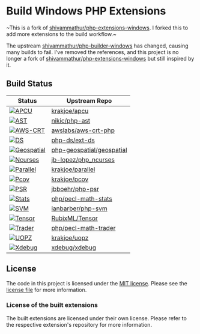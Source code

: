 # Build Windows PHP Extensions

~This is a fork of [shivammathur/php-extensions-windows](https://github.com/shivammathur/php-extensions-windows).
I forked this to add more extensions to the build workflow.~

The upstream [shivammathur/php-builder-windows](https://github.com/shivammathur/php-builder-windows "PHP Snapshots") has changed, causing many builds to fail.
I've removed the references, and this project is no longer a fork of [shivammathur/php-extensions-windows](https://github.com/shivammathur/php-extensions-windows) but still inspired by it.

## Build Status
| Status | Upstream Repo |
| --- | ----- |
| [![APCU](https://github.com/jb-lopez/php-extensions-windows/actions/workflows/apcu.yml/badge.svg)](https://github.com/jb-lopez/php-extensions-windows/releases/tag/apcu) | [krakjoe/apcu](https://github.com/krakjoe/apcu) |
| [![AST](https://github.com/jb-lopez/php-extensions-windows/actions/workflows/ast.yml/badge.svg)](https://github.com/jb-lopez/php-extensions-windows/releases/tag/ast) | [nikic/php-ast](https://github.com/nikic/php-ast) |
| [![AWS-CRT](https://github.com/jb-lopez/php-extensions-windows/actions/workflows/awscrt.yml/badge.svg)](https://github.com/jb-lopez/php-extensions-windows/releases/tag/awscrt) | [awslabs/aws-crt-php](https://github.com/awslabs/aws-crt-php) |
| [![DS](https://github.com/jb-lopez/php-extensions-windows/actions/workflows/ds.yml/badge.svg)](https://github.com/jb-lopez/php-extensions-windows/releases/tag/ds) | [php-ds/ext-ds](https://github.com/php-ds/ext-ds) |
| [![Geospatial](https://github.com/jb-lopez/php-extensions-windows/actions/workflows/geospatial.yml/badge.svg)](https://github.com/jb-lopez/php-extensions-windows/releases/tag/geospatial) | [php-geospatial/geospatial](https://github.com/php-geospatial/geospatial) |
| [![Ncurses](https://github.com/jb-lopez/php-extensions-windows/actions/workflows/ncurses.yml/badge.svg)](https://github.com/jb-lopez/php-extensions-windows/releases/tag/ncurses) | [jb-lopez/php_ncurses](https://github.com/jb-lopez/php_ncurses) |
| [![Parallel](https://github.com/jb-lopez/php-extensions-windows/actions/workflows/parallel.yml/badge.svg)](https://github.com/jb-lopez/php-extensions-windows/releases/tag/parallel) | [krakjoe/parallel](https://github.com/krakjoe/parallel) |
| [![Pcov](https://github.com/jb-lopez/php-extensions-windows/actions/workflows/pcov.yml/badge.svg)](https://github.com/jb-lopez/php-extensions-windows/releases/tag/pcov) | [krakjoe/pcov](https://github.com/krakjoe/pcov) |
| [![PSR](https://github.com/jb-lopez/php-extensions-windows/actions/workflows/psr.yml/badge.svg)](https://github.com/jb-lopez/php-extensions-windows/releases/tag/psr) | [jbboehr/php-psr](https://github.com/jbboehr/php-psr) |
| [![Stats](https://github.com/jb-lopez/php-extensions-windows/actions/workflows/stats.yml/badge.svg)](https://github.com/jb-lopez/php-extensions-windows/releases/tag/stats) | [php/pecl-math-stats](https://github.com/php/pecl-math-stats) |
| [![SVM](https://github.com/jb-lopez/php-extensions-windows/actions/workflows/svm.yml/badge.svg)](https://github.com/jb-lopez/php-extensions-windows/releases/tag/svm) | [ianbarber/php-svm](https://github.com/ianbarber/php-svm) |
| [![Tensor](https://github.com/jb-lopez/php-extensions-windows/actions/workflows/tensor.yml/badge.svg)](https://github.com/jb-lopez/php-extensions-windows/releases/tag/tensor) | [RubixML/Tensor](https://github.com/RubixML/Tensor) |
| [![Trader](https://github.com/jb-lopez/php-extensions-windows/actions/workflows/trader.yml/badge.svg)](https://github.com/jb-lopez/php-extensions-windows/releases/tag/trader) | [php/pecl-math-trader](https://github.com/php/pecl-math-trader) |
| [![UOPZ](https://github.com/jb-lopez/php-extensions-windows/actions/workflows/uopz.yml/badge.svg)](https://github.com/jb-lopez/php-extensions-windows/releases/tag/uopz) | [krakjoe/uopz](https://github.com/krakjoe/uopz) |
| [![Xdebug](https://github.com/jb-lopez/php-extensions-windows/actions/workflows/xdebug.yml/badge.svg)](https://github.com/jb-lopez/php-extensions-windows/releases/tag/xdebug) | [xdebug/xdebug](https://github.com/xdebug/xdebug) |

## License
The code in this project is licensed under the [MIT license](http://choosealicense.com/licenses/mit/).
Please see the [license file](LICENSE) for more information.

### License of the built extensions
The built extensions are licensed under their own license. Please refer to the respective extension's repository for more information.

